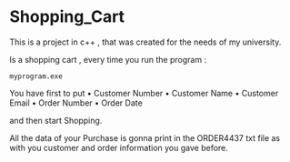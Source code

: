 # Shopping_Cart
This is a project in c++ , that was created for the needs of my university.

Is a shopping cart , every time you run the program :
```
myprogram.exe
```

You have first to put 
• Customer Number
• Customer Name
• Customer Email 
• Order Number
• Order Date

and then start Shopping.

All the data of your Purchase is gonna print in the ORDER4437 txt file as with you customer and order information you gave before. 
